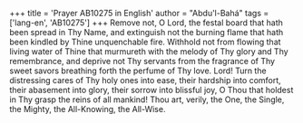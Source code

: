 +++
title = 'Prayer AB10275 in English'
author = "Abdu'l-Bahá"
tags = ['lang-en', 'AB10275']
+++
Remove not, O Lord, the festal board that hath been spread in Thy Name, and extinguish not the burning flame that hath been kindled by Thine unquenchable fire. Withhold not from flowing that living water of Thine that murmureth with the melody of Thy glory and Thy remembrance, and deprive not Thy servants from the fragrance of Thy sweet savors breathing forth the perfume of Thy love.
Lord!  Turn the distressing cares of Thy holy ones into ease, their hardship into comfort, their abasement into glory, their sorrow into blissful joy, O Thou that holdest in Thy grasp the reins of all mankind!
Thou art, verily, the One, the Single, the Mighty, the All-Knowing, the All-Wise.
